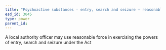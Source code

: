 ```yaml
---
title: "Psychoactive substances - entry, search and seizure – reasonable force"
esd_id: 3045
type: power
parent_id:  
---
```


A local authority officer may use reasonable force in exercising the powers of entry, search and seizure under the Act

